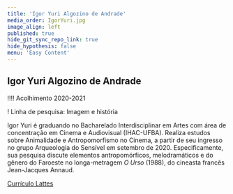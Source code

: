 ```yaml
---
title: 'Igor Yuri Algozino de Andrade'
media_order: IgorYuri.jpg
image_align: left
published: true
hide_git_sync_repo_link: true
hide_hypothesis: false
menu: 'Easy Content'
---
```


## Igor Yuri Algozino de Andrade 

!!!! Acolhimento 2020-2021

! Linha de pesquisa: Imagem e história

Igor Yuri é graduando no Bacharelado Interdisciplinar em Artes com área de concentração em Cinema e Audiovisual (IHAC-UFBA). Realiza estudos sobre Animalidade e Antropomorfismo no Cinema, a partir de seu ingresso no grupo Arqueologia do Sensível em setembro de 2020. Especificamente, sua pesquisa discute elementos antropomórficos, melodramáticos e do gênero do Faroeste no longa-metragem *O Urso* (1988), do cineasta francês Jean-Jacques Annaud.

[Currículo Lattes](http://lattes.cnpq.br/4743920635620908?classes=btn,btn-primary,btn-lg)